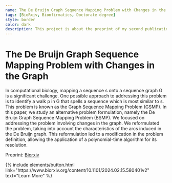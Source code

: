 ```yaml
---
name: The De Bruijn Graph Sequence Mapping Problem with Changes in the Graph
tags: [BioRxiv, Bionfirmatics, Doctorate degree]
style: border
color: dark
description: This project is about the preprint of my second publication of my doctorate degree.
---
```


# The De Bruijn Graph Sequence  Mapping Problem with Changes in the Graph

In computational biology, mapping a sequence s onto a sequence graph G is a significant challenge. One possible approach to addressing this problem is to identify a walk p in G that spells a sequence
which is most similar to s. This problem is known as the Graph Sequence Mapping Problem (GSMP). In this paper, we study an alternative problem
formulation, namely the De Bruijn Graph Sequence Mapping Problem (BSMP). We focused on addressing the problem involving changes in the
graph. We reformulated the problem, taking into account the characteristics of the arcs induced in the De Bruijn graph. This reformulation led
to a modification in the problem definition, allowing the application of a polynomial-time algorithm for its resolution.

Preprint: [Biorxiv](https://www.biorxiv.org/content/10.1101/2024.02.15.580401v2) <br />

<p class="text-center">
{% include elements/button.html link="https://www.biorxiv.org/content/10.1101/2024.02.15.580401v2" text="Learn More" %}
</p>
